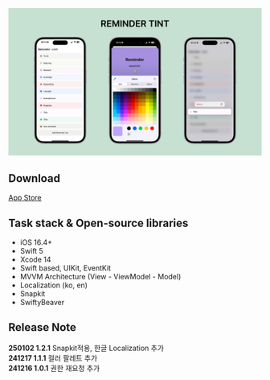 ![image](./screenshots.png)

## Download
[App Store](https://apps.apple.com/us/app/remindertint/id6739429488)

## Task stack & Open-source libraries
- iOS 16.4+
- Swift 5
- Xcode 14
- Swift based, UIKit, EventKit
- MVVM Architecture (View - ViewModel - Model)
- Localization (ko, en)
- Snapkit
- SwiftyBeaver

## Release Note
**250102 1.2.1** Snapkit적용, 한글 Localization 추가\
**241217 1.1.1** 컬러 팔레트 추가\
**241216 1.0.1** 권한 재요청 추가
